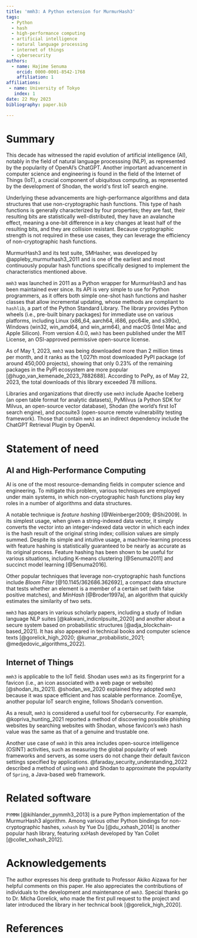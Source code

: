 ```yaml
---
title: 'mmh3: A Python extension for MurmurHash3'
tags:
  - Python
  - hash
  - high-performance computing
  - artificial intelligence
  - natural language processing
  - internet of things
  - cybersecurity
authors:
  - name: Hajime Senuma
    orcid: 0000-0001-8542-1768
    affiliation: 1
affiliations:
 - name: University of Tokyo
   index: 1
date: 22 May 2023
bibliography: paper.bib

---
```


# Summary
This decade has witnessed the rapid evolution of artificial intelligence (AI), notably in the field of natural language processsing (NLP), as represented by the popularity of OpenAI’s ChatGPT. Another important advancement in computer science and engineering is found in the field of the Internet of Things (IoT), a crucial component of ubiquitous computing, as represented by the development of Shodan, the world's first IoT search engine.

Underlying these advancements are high-performance algorithms and data structures that use non-cryptographic hash functions. This type of hash functions is generally characterized by four properties; they are fast, their resulting bits are statistically well-distributed, they have an avalanche effect, meaning a one-bit difference in a key changes at least half of the resulting bits, and they are collision resistant. Because cryptographic strength is not required in these use cases, they can leverage the efficiency of non-cryptographic hash functions.

MurmurHash3 and its test suite, SMHasher, was developed by @appleby_murmurhash3_2011 and is one of the earliest and most continuously popular hash functions specifically designed to implement the characteristics mentioned above.

`mmh3` was launched in 2011 as a Python wrapper for MurmurHash3 and has been maintained ever since. Its API is very simple to use for Python programmers, as it offers both simple one-shot hash functions and hasher classes that allow incremental updating, whose methods are compliant to `hashlib`, a part of the Python Standard Library. The library provides Python wheels (i.e., pre-built binary packages) for immediate use on various platforms, including Linux (x86\_64, aarch64, i686, ppc64le, and s390x), Windows (win32, win\_amd64, and win\_arm64), and macOS (Intel Mac and Apple Silicon). From version 4.0.0, `mmh3` has been published under the MIT License, an OSI-approved permissive open-source license.

As of May 1, 2023, `mmh3` was being downloaded more than 2 million times per month, and it ranks as the 1,027th most downloaded PyPI package (of around 450,000 projects), showing that only 0.23% of the remaining packages in the PyPI ecosystem are more popular [@hugo_van_kemenade_2023_7882688]. According to PePy, as of May 22, 2023, the total downloads of this library exceeded 78 millions.

Libraries and organizations that directly use `mmh3` include Apache Iceberg (an open table format for analytic datasets), PyMilvus (a Python SDK for Milvus, an open-source vector database), Shodan (the world’s first IoT search engine), and pocsuite3 (open-source remote vulnerability testing framework). Those that contain `mmh3` as an indirect dependency include the ChatGPT Retrieval Plugin by OpenAI.

# Statement of need
## AI and High-Performance Computing
AI is one of the most resource-demanding fields in computer science and engineering. To mitigate this problem, various techniques are employed under main systems, in which non-cryptographic hash functions play key roles in a number of algorithms and data structures.

A notable technique is *feature hashing* [@Weinberger2009; @Shi2009]. In its simplest usage, when given a string-indexed data vector, it simply converts the vector into an integer-indexed data vector in which each index is the hash result of the original string index; collision values are simply summed. Despite its simple and intuitive usage, a machine-learning process with feature hashing is statistically guaranteed to be nearly as accurate as its original process. Feature hashing has been shown to be useful for various situations, including K-means clustering [@Senuma2011] and succinct model learning [@Senuma2016].

Other popular techniques that leverage non-cryptographic hash functions include *Bloom Filter* [@10.1145/362686.362692], a compact data structure that tests whether an element is a member of a certain set (with false positive matches), and *MinHash* [@Broder1997a], an algorithm that quickly estimates the similarity of two sets.

`mmh3` has appears in various scholarly papers, including a study of Indian language NLP suites [@kakwani_indicnlpsuite_2020] and another about a secure system based on probabilistic structures [@adja_blockchain-based_2021]. It has also appeared in technical books and computer science texts [@gorelick_high_2020; @kumar_probabilistic_2021; @medjedovic_algorithms_2022].

## Internet of Things
`mmh3` is applicable to the IoT field. Shodan uses `mmh3` as its fingerprint for a favicon (i.e., an icon associated with a web page or website) [@shodan_its_2021]. @shodan_we_2020 explained they adopted `mmh3` because it was space efficient and has scalable performance. ZoomEye, another popular IoT search engine, follows Shodan’s convention.

As a result, `mmh3` is considered a useful tool for cybersecurity. For example, @kopriva_hunting_2021 reported a method of discovering possible phishing websites by searching websites with Shodan, whose favicon’s `mmh3` hash value was the same as that of a genuine and trustable one.

Another use case of `mmh3` in this area includes open-source intelligence (OSINT) activities, such as measuring the global popularity of web frameworks and servers, as some users do not change their default favicon settings specified by applications. @faraday_security_understanding_2022 described a method of using `mmh3` and Shodan to approximate the popularity of `Spring`, a Java-based web framework.

# Related software
`PYMMH` [@kihlander_pymmh3_2013] is a pure Python implementation of the MurmurHash3 algorithm. Among various other Python bindings for non-cryptographic hashes, `xxhash` by Yue Du [@du_xxhash_2014] is another popular hash library, featuring xxHash developed by Yan Collet [@collet_xxhash_2012].

# Acknowledgements
The author expresses his deep gratitude to Professor Akiko Aizawa for her helpful comments on this paper. He also appreciates the contributions of individuals to the development and maintenance of `mmh3`. Special thanks go to Dr. Micha Gorelick, who made the first pull request to the project and later introduced the library in her technical book [@gorelick_high_2020].

# References